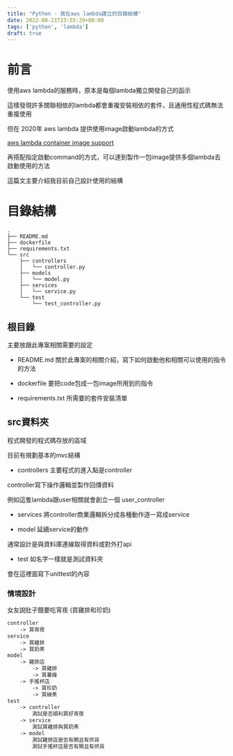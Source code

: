 ```yaml
---
title: "Python - 我在aws lambda建立的目錄結構"
date: 2022-08-21T23:55:29+08:00
tags: ['python', 'lambda']
draft: true
---
```

# 前言
使用aws lambda的服務時，原本是每個lambda獨立開發自己的函示

這樣發現許多關聯相依的lambda都會重複安裝相依的套件，且通用性程式碼無法重複使用

但在 2020年 aws lambda 提供使用image啟動lambda的方式

[aws lambda container image support](https://aws.amazon.com/tw/blogs/aws/new-for-aws-lambda-container-image-support/)

再搭配指定啟動command的方式，可以達到製作一包image提供多個lambda去啟動使用的方法

這篇文主要介紹我目前自己設計使用的結構

# 目錄結構
```
.
├── README.md
├── dockerfile
├── requirements.txt
└── src
    ├── controllers
    │   └── controller.py
    ├── models
    │   └── model.py
    ├── services
    │   └── service.py
    └── test
        └── test_controller.py
```

## 根目錄
主要放跟此專案相關需要的設定

* README.md 
關於此專案的相關介紹，寫下如何啟動他和相關可以使用的指令的方法

* dockerfile
要把code包成一包image所用到的指令

* requirements.txt
所需要的套件安裝清單

## src資料夾
程式開發的程式碼存放的區域

目前有規劃基本的mvc結構

* controllers
主要程式的進入點是controller

controller寫下操作邏輯並製作回傳資料

例如這隻lambda跟user相關就會創立一個 user_controller

* services
將controller商業邏輯拆分成各種動作逐一寫成service

* model
延續service的動作

通常設計是與資料庫連線取得資料或對外打api

* test
如名字一樣就是測試資料夾

會在這裡面寫下unittest的內容

### 情境設計
女友說肚子餓要吃宵夜 (買雞排和珍奶)
```txt
controller 
    -> 買宵夜
service 
    -> 買雞排
    -> 買奶茶
model 
    -> 雞排店 
        -> 買雞排
        -> 買薯條
    -> 手搖杯店 
        -> 買珍奶
        -> 買綠茶
test
    -> controller
        測試是否順利買好宵夜
    -> service
        測試買雞排與買奶茶
    -> model
        測試雞排店是否有開且有供貨
        測試手搖杯店是否有開且有供貨
```